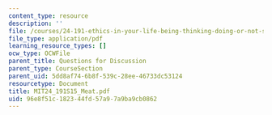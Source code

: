 ```yaml
---
content_type: resource
description: ''
file: /courses/24-191-ethics-in-your-life-being-thinking-doing-or-not-spring-2015/96e8f51c182344fd57a97a9ba9cb0862_MIT24_191S15_Meat.pdf
file_type: application/pdf
learning_resource_types: []
ocw_type: OCWFile
parent_title: Questions for Discussion
parent_type: CourseSection
parent_uid: 5dd8af74-6b8f-539c-28ee-46733dc53124
resourcetype: Document
title: MIT24_191S15_Meat.pdf
uid: 96e8f51c-1823-44fd-57a9-7a9ba9cb0862
---
```

